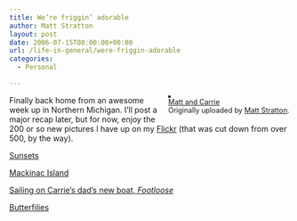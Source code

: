 ```yaml
---
title: We’re friggin’ adorable
author: Matt Stratton
layout: post
date: 2006-07-15T08:00:00+00:00
url: /life-in-general/were-friggin-adorable
categories:
  - Personal

---
```

<div style="float:right;margin-left:10px;margin-bottom:10px;">
  <a href="http://www.flickr.com/photos/mugsy/189697450/" title="photo sharing"><img src="http://static.flickr.com/53/189697450_b4eb83a734_m.jpg" alt="" style="border:solid 2px #000000;" /></a> <br /> <span style="font-size:.9em;margin-top:0;"> <a href="http://www.flickr.com/photos/mugsy/189697450/">Matt and Carrie</a> <br /> Originally uploaded by <a href="http://www.flickr.com/people/mugsy/">Matt Stratton</a>. </span>
</div>

Finally back home from an awesome week up in Northern Michigan. I&#8217;ll post a major recap later, but for now, enjoy the 200 or so new pictures I have up on my [Flickr][1] (that was cut down from over 500, by the way).

[Sunsets][2]

[Mackinac Island][3]

[Sailing on Carrie&#8217;s dad&#8217;s new boat, _Footloose_][4]

[Butterfilies][5]

 [1]: http://flickr.com/photos/mugsy/
 [2]: http://flickr.com/photos/mugsy/tags/sunset/
 [3]: http://flickr.com/photos/mugsy/sets/72157594199755247/
 [4]: http://flickr.com/photos/mugsy/tags/footloose/
 [5]: http://flickr.com/photos/mugsy/tags/butterflies/